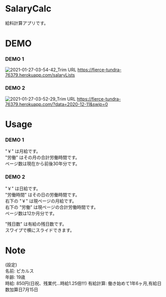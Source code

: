 # SalaryCalc
給料計算アプリです。

# DEMO

### DEMO 1
![2021-01-27-03-54-42_Trim](https://user-images.githubusercontent.com/29295080/105892664-82549500-6055-11eb-9f0e-98231d61d0e5.gif)
URL https://fierce-tundra-76379.herokuapp.com/salaryLists

### DEMO 2
![2021-01-27-03-52-29_Trim](https://user-images.githubusercontent.com/29295080/105892785-ab752580-6055-11eb-95df-260d8eef3d25.gif)
URL https://fierce-tundra-76379.herokuapp.com/?data=2020-12-11&swip=0

# Usage
### DEMO 1  
"￥" は月給です。  
"労働" はその月の合計労働時間です。  
ページ数は現在から前後30年分です。
 
### DEMO 2  
"￥" は日給です。  
"労働時間" はその日の労働時間です。  
右下の "￥" は現ページの月給です。  
右下の "労働" は現ページの合計労働時間です。  
ページ数は12か月分です。  
  
  
"残日数" は有給の残日数です。  
スワイプで横にスライドできます。

# Note
(設定)  
名前: ピカルス  
年齢: 19歳  
時給: 850円(日祝、残業代...時給1.25倍!!!)
有給計算: 働き始めて1年6ヶ月,有給日数加算日7月15日
